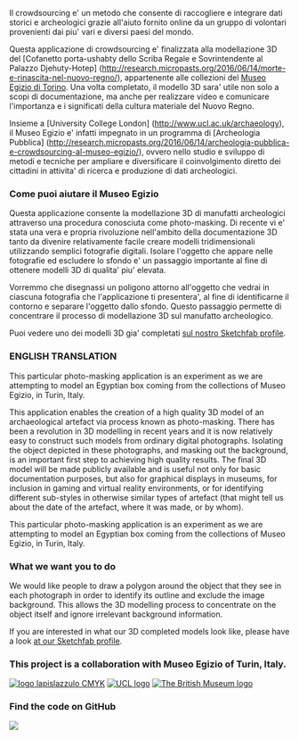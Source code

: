 Il crowdsourcing e' un metodo che consente di raccogliere e integrare dati storici e archeologici grazie all'aiuto fornito online da un gruppo di volontari provenienti dai piu' vari e diversi paesi del mondo. 

Questa applicazione di crowdsourcing e' finalizzata alla modellazione 3D del [Cofanetto porta-ushabty dello Scriba Regale e Sovrintendente al Palazzo Djehuty-Hotep] (http://research.micropasts.org/2016/06/14/morte-e-rinascita-nel-nuovo-regno/), appartenente alle collezioni del [Museo Egizio di Torino](http://www.museoegizio.it). Una volta completato, il modello 3D sara' utile non solo a scopi di documentazione, ma anche per realizzare video e comunicare l'importanza e i significati della cultura materiale del Nuovo Regno. 

Insieme a [University College London] (http://www.ucl.ac.uk/archaeology), il Museo Egizio e' infatti impegnato in un programma di [Archeologia Pubblica] (http://research.micropasts.org/2016/06/14/archeologia-pubblica-e-crowdsourcing-al-museo-egizio/), ovvero nello studio e sviluppo di metodi e tecniche per ampliare e diversificare il coinvolgimento diretto dei cittadini in attivita' di ricerca e produzione di dati archeologici.

### Come puoi aiutare il Museo Egizio

Questa applicazione consente la modellazione 3D di manufatti archeologici attraverso una procedura conosciuta come photo-masking. Di recente vi e' stata una vera e propria rivoluzione nell'ambito della documentazione 3D tanto da divenire relativamente facile creare modelli tridimensionali utilizzando semplici fotografie digitali. Isolare l'oggetto che appare nelle fotografie ed escludere lo sfondo e' un passaggio importante al fine di ottenere modelli 3D di qualita' piu' elevata. 

Vorremmo che disegnassi un poligono attorno all'oggetto che vedrai in ciascuna fotografia che l'applicazione ti presentera', al fine di identificarne il contorno e separare l'oggetto dallo sfondo. Questo passaggio permette di concentrare il processo di modellazione 3D sul manufatto archeologico.

Puoi vedere uno dei modelli 3D gia' completati [sul nostro Sketchfab profile](https://sketchfab.com/micropasts).

### ENGLISH TRANSLATION
This particular photo-masking application is an experiment as we are attempting to model an Egyptian box coming from the collections of Museo Egizio, in Turin, Italy.

This application enables the creation of a high quality 3D model of an archaeological artefact via process known as 
photo-masking. There has been a revolution in 3D modelling in recent years and it is now relatively easy to construct 
such models from ordinary digital photographs. Isolating the object depicted in these photographs, and masking out the 
background, is an important first step to achieving high quality results. The final 3D model will be made publicly 
available and is useful not only for basic documentation purposes, but also for graphical displays in museums, for 
inclusion in gaming and virtual reality environments, or for identifying different sub-styles in otherwise similar 
types of artefact (that might tell us about the date of the artefact, where it was made, or by whom).

This particular photo-masking application is an experiment as we are attempting to model an Egyptian box coming from the collections of Museo Egizio, in Turin, Italy.


### What we want you to do

We would like people to draw a polygon around the object that they see in each photograph in order to identify its 
outline and exclude the image background. This allows the 3D modelling process to concentrate on the object itself and 
ignore irrelevant background information.

If you are interested in what our 3D completed models look like, please have a look [at our Sketchfab profile](https://sketchfab.com/micropasts).

### This project is a collaboration with  Museo Egizio of Turin, Italy.

[![logo lapislazzulo CMYK](http://micropasts.org/wp-content/uploads/2016/05/logo-lapislazzulo-CMYK-e1464338838694.jpg)](http://www.museoegizio.it)
[![UCL logo](https://micropasts-other.s3.amazonaws.com/other/UCL_logo_wide.png)](http://ucl.ac.uk/archaeology)
[![The British Museum logo](https://finds.org.uk/assets/logos/bm_logo.png)](http://britishmuseum.org)

### Find the code on GitHub

[![](http://micropasts-other.s3.amazonaws.com/other/github_logo.png)](https://github.com/MicroPasts/MuseoEgizio1_app)
